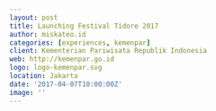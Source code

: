 ```yaml
---
layout: post
title: Launching Festival Tidore 2017
author: miskateo.id
categories: [experiences, kemenpar]
client: Kementerian Pariwisata Republik Indonesia
web: http://kemenpar.go.id
logo: logo-kemenpar.svg
location: Jakarta
date: '2017-04-07T10:00:00Z'
image: ''
---
```

